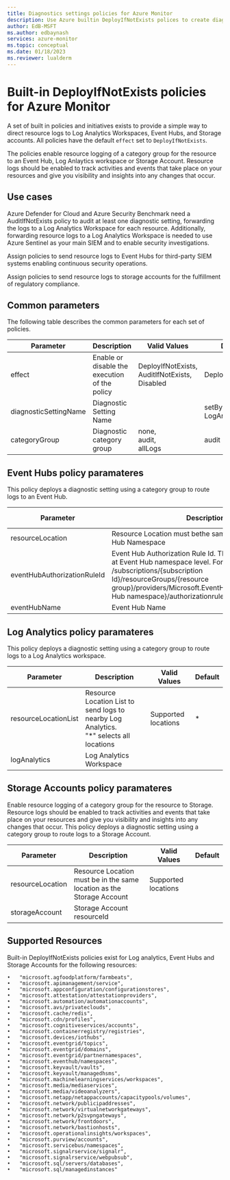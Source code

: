 ```yaml
---
title: Diagnostics settings policies for Azure Monitor
description: Use Azure builtin DeployIfNotExists polices to create diagnostic settings in Azure Monitor with deploy if not exits defaults.
author: EdB-MSFT
ms.author: edbaynash
services: azure-monitor
ms.topic: conceptual
ms.date: 01/18/2023
ms.reviewer: lualderm
---
```


# Built-in DeployIfNotExists policies for Azure Monitor

A set of built in policies and initiatives exists to provide a simple way to direct resource logs to Log Analytics Workspaces, Event Hubs, and Storage accounts. All policies have the default `effect` set to `DeployIfNotExists`.

The policies enable resource logging of a category group for the resource to an Event Hub, Log Anlaytics workspace or Storage Account. Resource logs should be enabled to track activities and events that take place on your resources and give you visibility and insights into any changes that occur.

## Use cases 

Azure Defender for Cloud and Azure Security Benchmark need a AuditIfNotExists policy to audit at least one diagnostic setting, forwarding the logs to a Log Analytics Workspace for each resource. Additionally, forwarding resource logs to a Log Analytics Workspace is needed to use Azure Sentinel as your main SIEM and to enable security investigations.

Assign policies to send resource logs to Event Hubs for third-party SIEM systems enabling continuous security operations.  

Assign policies to send resource logs to storage accounts for the fulfillment of regulatory compliance. 



## Common parameters

The following table describes the common parameters for each set of policies.

|Parameter| Description| Valid Values|Default|
|---|---|---|---|
|effect| Enable or disable the execution of the policy|DeployIfNotExists,<br>AuditIfNotExists,<br>Disabled|DeployIfNotExists|
|diagnosticSettingName|Diagnostic Setting Name||setByPolicy-LogAnalytics|
|categoryGroup|Diagnostic category group|none,<br>audit,<br>allLogs|audit|

## Event Hubs policy paramateres

This policy deploys a diagnostic setting using a category group to route logs to an Event Hub.

|Parameter| Description| Valid Values|Default|
|---|---|---|---|
|resourceLocation|Resource Location must bethe same location as the Event Hub Namespace|Supported locations||
|eventHubAuthorizationRuleId|Event Hub Authorization Rule Id. The authorization rule is at Event Hub namespace level. For example, /subscriptions/{subscription Id}/resourceGroups/{resource group}/providers/Microsoft.EventHub/namespaces/{Event Hub namespace}/authorizationrules/{authorization rule}|||
|eventHubName|Event Hub Name||Monitoring|

## Log Analytics policy paramateres
 This policy deploys a diagnostic setting using a category group to route logs to a Log Analytics workspace.

|Parameter| Description| Valid Values|Default|
|---|---|---|---|
|resourceLocationList|Resource Location List to send logs to nearby Log Analytics. <br>"*" selects all locations|Supported locations|\*
|logAnalytics|Log Analytics Workspace|||

## Storage Accounts policy paramateres
Enable resource logging of a category group for the resource to Storage. Resource logs should be enabled to track activities and events that take place on your resources and give you visibility and insights into any changes that occur. This policy deploys a diagnostic setting using a category group to route logs to a Storage Account.

|Parameter| Description| Valid Values|Default|
|---|---|---|---|
|resourceLocation|Resource Location must be in the same location as the Storage Account|Supported locations|
|storageAccount|Storage Account resourceId|||



## Supported Resources

Built-in DeployIfNotExists policies exist for Log analytics, Event Hubs and Storage Accounts for the following resources:

	•   "microsoft.agfoodplatform/farmbeats",
	•   "microsoft.apimanagement/service",
	•   "microsoft.appconfiguration/configurationstores",
	•   "microsoft.attestation/attestationproviders",
	•   "microsoft.automation/automationaccounts",
	•   "microsoft.avs/privateclouds",
	•   "microsoft.cache/redis",
	•   "microsoft.cdn/profiles",
	•   "microsoft.cognitiveservices/accounts",
	•   "microsoft.containerregistry/registries",
	•   "microsoft.devices/iothubs",
	•   "microsoft.eventgrid/topics",
	•   "microsoft.eventgrid/domains",
	•   "microsoft.eventgrid/partnernamespaces",
	•   "microsoft.eventhub/namespaces",
	•   "microsoft.keyvault/vaults",
	•   "microsoft.keyvault/managedhsms",
	•   "microsoft.machinelearningservices/workspaces",
	•   "microsoft.media/mediaservices",
	•   "microsoft.media/videoanalyzers",
	•   "microsoft.netapp/netappaccounts/capacitypools/volumes",
	•   "microsoft.network/publicipaddresses",
	•   "microsoft.network/virtualnetworkgateways",
	•   "microsoft.network/p2svpngateways",
	•   "microsoft.network/frontdoors",
	•   "microsoft.network/bastionhosts",
	•   "microsoft.operationalinsights/workspaces",
	•   "microsoft.purview/accounts",
	•   "microsoft.servicebus/namespaces",
	•   "microsoft.signalrservice/signalr",
	•   "microsoft.signalrservice/webpubsub",
	•   "microsoft.sql/servers/databases",
	•   "microsoft.sql/managedinstances"


